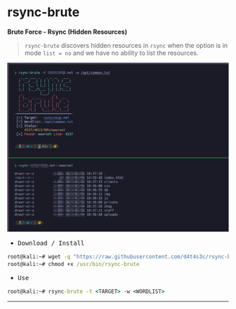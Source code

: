 # rsync-brute

**Brute Force - Rsync (Hidden Resources)**

>`rsync-brute` discovers hidden resources in `rsync` when the option is in mode `list = no` and we have no ability to list the resources.

![](/01.png)

- <kbd>Download / Install</kbd>

```cmd
root@kali:~# wget -q "https://raw.githubusercontent.com/d4t4s3c/rsync-brute/main/rsync-brute" -O /usr/bin/rsync-brute
root@kali:~# chmod +x /usr/bin/rsync-brute
```

- <kbd>Use</kbd>

```cmd
root@kali:~# rsync-brute -t <TARGET> -w <WORDLIST>
```

---
